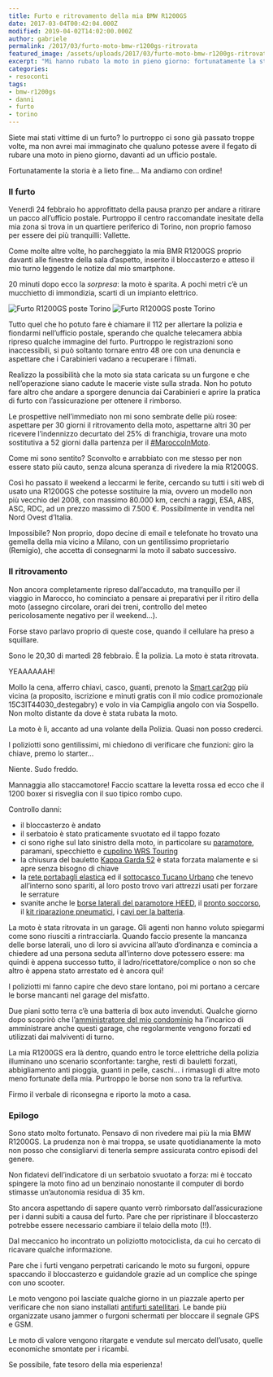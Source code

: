 ```yaml
---
title: Furto e ritrovamento della mia BMW R1200GS
date: 2017-03-04T00:42:04.000Z
modified: 2019-04-02T14:02:00.000Z
author: gabriele
permalink: /2017/03/furto-moto-bmw-r1200gs-ritrovata
featured_image: /assets/uploads/2017/03/furto-moto-bmw-r1200gs-ritrovata/galleries/0/0.jpg
excerpt: "Mi hanno rubato la moto in pieno giorno: fortunatamente la storia è a lieto fine…"
categories:
- resoconti
tags:
- bmw-r1200gs
- danni
- furto
- torino
---
```

Siete mai stati vittime di un furto? Io purtroppo ci sono già passato troppe volte, ma non avrei mai immaginato che qualuno potesse avere il fegato di rubare una moto in pieno giorno, davanti ad un ufficio postale.

Fortunatamente la storia è a lieto fine… Ma andiamo con ordine!

### Il furto

Venerdì 24 febbraio ho approfittato della pausa pranzo per andare a ritirare un pacco all’ufficio postale. Purtroppo il centro raccomandate inesitate della mia zona si trova in un quartiere periferico di Torino, non proprio famoso per essere dei più tranquilli: Vallette.

Come molte altre volte, ho parcheggiato la mia BMR R1200GS proprio davanti alle finestre della sala d’aspetto, inserito il bloccasterzo e atteso il mio turno leggendo le notize dal mio smartphone.

20 minuti dopo ecco la *sorpresa*: la moto è sparita. A pochi metri c’è un mucchietto di immondizia, scarti di un impianto elettrico.

![Furto R1200GS poste Torino](/assets/uploads/2017/03/furto-moto-bmw-r1200gs-ritrovata/galleries/0/0.jpg "La mia BMW è stata rubata proprio dove c'è la silhouette nera")
![Furto R1200GS poste Torino](/assets/uploads/2017/03/furto-moto-bmw-r1200gs-ritrovata/galleries/0/1.jpg "Le tracce rimaste dopo il furto")

Tutto quel che ho potuto fare è chiamare il 112 per allertare la polizia e fiondarmi nell’ufficio postale, sperando che qualche telecamera abbia ripreso qualche immagine del furto. Purtroppo le registrazioni sono inaccessibili, si può soltanto tornare entro 48 ore con una denuncia e aspettare che i Carabinieri vadano a recuperare i filmati.

Realizzo la possibilità che la moto sia stata caricata su un furgone e che nell’operazione siano cadute le macerie viste sulla strada. Non ho potuto fare altro che andare a sporgere denuncia dai Carabinieri e aprire la pratica di furto con l’assicurazione per ottenere il rimborso.

Le prospettive nell’immediato non mi sono sembrate delle più rosee: aspettare per 30 giorni il ritrovamento della moto, aspettarne altri 30 per ricevere l’indennizzo decurtato del 25% di franchigia, trovare una moto sostitutiva a 52 giorni dalla partenza per il [#MaroccoInMoto](/categorie/viaggi/marocco).

Come mi sono sentito? Sconvolto e arrabbiato con me stesso per non essere stato più cauto, senza alcuna speranza di rivedere la mia R1200GS.

Così ho passato il weekend a leccarmi le ferite, cercando su tutti i siti web di usato una R1200GS che potesse sostituire la mia, ovvero un modello non più vecchio del 2008, con massimo 80.000 km, cerchi a raggi, ESA, ABS, ASC, RDC, ad un prezzo massimo di 7.500 €. Possibilmente in vendita nel Nord Ovest d’Italia.

Impossibile? Non proprio, dopo decine di email e telefonate ho trovato una gemella della mia vicino a Milano, con un gentilissimo proprietario (Remigio), che accetta di consegnarmi la moto il sabato successivo.

### Il ritrovamento

Non ancora completamente ripreso dall’accaduto, ma tranquillo per il viaggio in Marocco, ho cominciato a pensare ai preparativi per il ritiro della moto (assegno circolare, orari dei treni, controllo del meteo pericolosamente negativo per il weekend…).

Forse stavo parlavo proprio di queste cose, quando il cellulare ha preso a squillare.

Sono le 20,30 di martedì 28 febbraio. È la polizia. La moto è stata ritrovata.

YEAAAAAAH!

Mollo la cena, afferro chiavi, casco, guanti, prenoto la [Smart car2go](http://car2go.com) più vicina (a proposito, iscrizione e minuti gratis con il mio codice promozionale 15C3IT44030\_destegabry) e volo in via Campiglia angolo con via Sospello. Non molto distante da dove è stata rubata la moto.

La moto è lì, accanto ad una volante della Polizia. Quasi non posso crederci.

I poliziotti sono gentilissimi, mi chiedono di verificare che funzioni: giro la chiave, premo lo starter…

Niente. Sudo freddo.

Mannaggia allo staccamotore! Faccio scattare la levetta rossa ed ecco che il 1200 boxer si risveglia con il suo tipico rombo cupo.

Controllo danni:

- il bloccasterzo è andato
- il serbatoio è stato praticamente svuotato ed il tappo fozato
- ci sono righe sul lato sinistro della moto, in particolare su [paramotore](/2016/09/paramotore-tubolare-heed-bmw-r-1200-gs/), paramani, specchietto e [cupolino WRS Touring](https://ebay.us/pryxJC)
- la chiusura del bauletto [Kappa Garda 52](http://amzn.to/2m5nrdt) è stata forzata malamente e si apre senza bisogno di chiave
- la [rete portabagli elastica](http://amzn.to/2mnKalS) ed il [sottocasco Tucano Urbano](http://amzn.to/2lFjxoa) che tenevo all’interno sono spariti, al loro posto trovo vari attrezzi usati per forzare le serrature
- svanite anche le [borse laterali del paramotore HEED](https://ebay.us/v71S6b), il [pronto soccorso](http://amzn.to/2mnKCR6), il [kit riparazione pneumatici](http://amzn.to/2mW71lo), i [cavi per la batteria](http://amzn.to/2mWprSO).

La moto è stata ritrovata in un garage. Gli agenti non hanno voluto spiegarmi come sono riusciti a rintracciarla. Quando faccio presente la mancanza delle borse laterali, uno di loro si avvicina all’auto d’ordinanza e comincia a chiedere ad una persona seduta all’interno dove potessero essere: ma quindi è appena successo tutto, il ladro/ricettatore/complice o non so che altro è appena stato arrestato ed è ancora qui!

I poliziotti mi fanno capire che devo stare lontano, poi mi portano a cercare le borse mancanti nel garage del misfatto.

Due piani sotto terra c’è una batteria di box auto invenduti. Qualche giorno dopo scoprirò che l’[amministratore del mio condominio](http://qubiko.com) ha l’incarico di amministrare anche questi garage, che regolarmente vengono forzati ed utilizzati dai malviventi di turno.

La mia R1200GS era là dentro, quando entro le torce elettriche della polizia illuminano uno scenario sconfortante: targhe, resti di bauletti forzati, abbigliamento anti pioggia, guanti in pelle, caschi… i rimasugli di altre moto meno fortunate della mia. Purtroppo le borse non sono tra la refurtiva.

Firmo il verbale di riconsegna e riporto la moto a casa.

### Epilogo

Sono stato molto fortunato. Pensavo di non rivedere mai più la mia BMW R1200GS.
La prudenza non è mai troppa, se usate quotidianamente la moto non posso che consigliarvi di tenerla sempre assicurata contro episodi del genere.

Non fidatevi dell’indicatore di un serbatoio svuotato a forza: mi è toccato spingere la moto fino ad un benzinaio nonostante il computer di bordo stimasse un’autonomia residua di 35 km.

Sto ancora aspettando di sapere quanto verrò rimborsato dall’assicurazione per i danni subiti a causa del furto.
Pare che per ripristinare il bloccasterzo potrebbe essere necessario cambiare il telaio della moto (!!).

Dal meccanico ho incontrato un poliziotto motociclista, da cui ho cercato di ricavare qualche informazione.

Pare che i furti vengano perpetrati caricando le moto su furgoni, oppure spaccando il bloccasterzo e guidandole grazie ad un complice che spinge con uno scooter.

Le moto vengono poi lasciate qualche giorno in un piazzale aperto per verificare che non siano installati [antifurti satellitari](https://amzn.to/2OCS3Q8). Le bande più organizzate usano jammer o furgoni schermati per bloccare il segnale GPS e GSM.

Le moto di valore vengono ritargate e vendute sul mercato dell’usato, quelle economiche smontate per i ricambi.

Se possibile, fate tesoro della mia esperienza!
